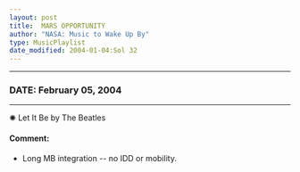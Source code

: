 ```yaml
---
layout: post
title:  MARS OPPORTUNITY
author: "NASA: Music to Wake Up By"
type: MusicPlaylist
date_modified: 2004-01-04:Sol 32
---
```


----
### DATE: February 05, 2004
----
✺ Let It Be by The Beatles

#### Comment:
* Long MB integration -- no IDD or mobility.
